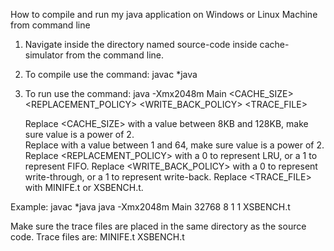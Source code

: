 How to compile and run my java application on Windows or Linux Machine from command line

1. Navigate inside the directory named source-code inside cache-simulator from the command line. 

2. To compile use the command:
	javac *java 

3. To run use the command:
	java -Xmx2048m Main <CACHE_SIZE> <ASSOCIATIVITY> <REPLACEMENT_POLICY> <WRITE_BACK_POLICY> <TRACE_FILE>

	Replace <CACHE_SIZE> with a value between 8KB and 128KB, make sure value is a power of 2.  
	Replace <ASSOCIATIVITY> with a value between 1 and 64, make sure value is a power of 2.
	Replace <REPLACEMENT_POLICY> with a 0 to represent LRU, or a 1 to represent FIFO.
	Replace <WRITE_BACK_POLICY> with a 0 to represent write-through, or a 1 to represent write-back.
	Replace <TRACE_FILE> with MINIFE.t or XSBENCH.t.

Example: 
	javac *java
	java -Xmx2048m Main 32768 8 1 1 XSBENCH.t

Make sure the trace files are placed in the same directory as the source code. Trace files are:
	MINIFE.t
	XSBENCH.t

